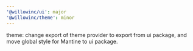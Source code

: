 ```yaml
---
'@willowinc/ui': major
'@willowinc/theme': minor
---
```


theme: change export of theme provider to export from ui package, and move global style for Mantine to ui package.
